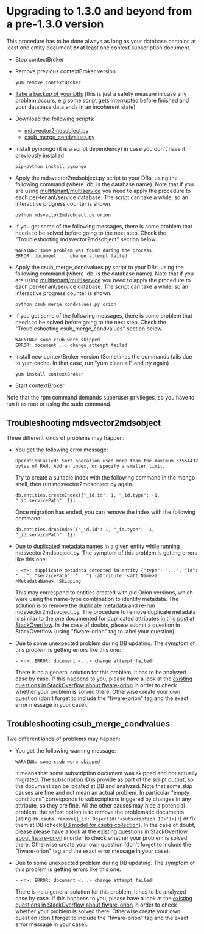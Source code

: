 # Upgrading to 1.3.0 and beyond from a pre-1.3.0 version

This procedure has to be done always as long as your database contains
at least one entity document **or** at least one context subscription document.

-   Stop contextBroker
-   Remove previous contextBroker version

        yum remove contextBroker

-   [Take a backup of your
    DBs](database_admin.md#backup) (this is just a
    safety measure in case any problem occurs, e.g some script gets
    interrupted before finished and your database data ends in an
    incoherent state)
-   Download the following scripts:
    -   [mdsvector2mdsobject.py](https://github.com/telefonicaid/fiware-orion/blob/1.3.0/scripts/managedb/mdsvector2mdsobject.py)
    -   [csub_merge_condvalues.py](https://github.com/telefonicaid/fiware-orion/blob/1.3.0/scripts/managedb/csub_merge_condvalues.py)
-   Install pymongo (it is a script dependency) in case you don't have
    it previously installed

        pip-python install pymongo

-   Apply the mdsvector2mdsobject.py script to your DBs, using the
    following command (where 'db' is the database name). Note that if you are
    using
    [multitenant/multiservice](database_admin.md#multiservicemultitenant-database-separation)
    you need to apply the procedure to each per-tenant/service database.
    The script can take a while, so an interactive progress counter
    is shown.

        python mdsvector2mdsobject.py orion

-   If you get some of the following messages, there is some problem that needs
    to be solved before going to the next step. Check the
    "Troubleshooting mdsvector2mdsobject" section below.

        WARNING: some problem was found during the process.
        ERROR: document ... change attempt failed

-   Apply the csub_merge_condvalues.py script to your DBs, using the
    following command (where 'db' is the database name). Note that if you are
    using
    [multitenant/multiservice](database_admin.md#multiservicemultitenant-database-separation)
    you need to apply the procedure to each per-tenant/service database.
    The script can take a while, so an interactive progress counter
    is shown.

        python csub_merge_condvalues.py orion

-   If you get some of the following messages, there is some problem that needs
    to be solved before going to the next step. Check the
    "Troubleshooting csub_merge_condvalues" section below.

        WARNING: some csub were skipped
        ERROR: document ... change attempt failed

-   Install new contextBroker version (Sometimes the commands fails due
    to yum cache. In that case, run "yum clean all" and try again)

        yum install contextBroker

-   Start contextBroker

Note that the rpm command demands superuser privileges, so you have to
run it as root or using the sudo command.

## Troubleshooting mdsvector2mdsobject

Three different kinds of problems may happen:

-   You get the following error message:

        OperationFailed: Sort operation used more than the maximum 33554432 bytes of RAM. Add an index, or specify a smaller limit.

    Try to create a suitable index with the following command in the mongo shell, then run mdsvector2mdsobject.py again.

        db.entities.createIndex({"_id.id": 1, "_id.type": -1, "_id.servicePath": 1})

    Once migration has ended, you can remove the index with the following command:

        db.entities.dropIndex({"_id.id": 1, "_id.type": -1, "_id.servicePath": 1})

-   Due to duplicated metadata names in a given entity while
    running mdsvector2mdsobject.py. The symptom of this problem is
    getting errors like this one:

        - <n>: dupplicate metadata detected in entity {"type": "...", "id": "...", "servicePath": "..."} (attribute: <attrName>): <MetadataName>. Skipping

    This may correspond to entities created with old Orion versions,
    which were using the name-type combination to identify metadata.
    The solution is to remove the duplicate metadata and re-run
    mdsvector2mdsobject.py. The procedure to remove duplicate
    metadata is similar to the one documented for duplicated attributes [in this post at
    StackOverflow](http://stackoverflow.com/questions/30242731/fix-duplicate-name-situation-due-to-entities-created-before-orion-0-17-0/30242791#30242791).
    In the case of doubts, please submit a question in StackOverflow (using "fiware-orion" tag to label your question).

-   Due to some unexpected problem during DB updating. The symptom of
    this problem is getting errors like this one:

        - <n>: ERROR: document <...> change attempt failed!

    There is no a general solution for this problem, it has to be
    analyzed case by case. If this happens to you, please have a look at
    the [existing questions in StackOverflow about
    fiware-orion](http://stackoverflow.com/questions/tagged/fiware-orion)
    in order to check whether your problem is solved there. Otherwise create
    your own question (don't forget to include the "fiware-orion" tag
    and the exact error message in your case).

## Troubleshooting csub_merge_condvalues

Two different kinds of problems may happen:

-   You get the following warning message:

        WARNING: some csub were skipped

    It means that some subscription document was skipped and not actually migrated. The subscription ID
    is provide as part of the script output, so the document can be located at DB and analyzed. Note
    that some skip causes are fine and not mean an actual problem. In particular "empty conditions"
    corresponds to subscriptions triggered by changes in any attribute, so they are fine. All the other
    causes may hide a potencial problem: the safest option is to remove the problematic documents
    (using `db.csubs.remove({_id: ObjectId("<subscription ID>")>})`) or fix them at DB (check
    [DB model for csubs collection](database_model#csubs-collection)). In the case of doubt, please
    please have a look at the [existing questions in StackOverflow about fiware-orion](http://stackoverflow.com/questions/tagged/fiware-orion)
    in order to check whether your problem is solved there. Otherwise create your own question
    (don't forget to include the "fiware-orion" tag and the exact error message in your case).

-   Due to some unexpected problem during DB updating. The symptom of
    this problem is getting errors like this one:

        - <n>: ERROR: document <...> change attempt failed!

    There is no a general solution for this problem, it has to be
    analyzed case by case. If this happens to you, please have a look at
    the [existing questions in StackOverflow about
    fiware-orion](http://stackoverflow.com/questions/tagged/fiware-orion)
    in order to check whether your problem is solved there. Otherwise create
    your own question (don't forget to include the "fiware-orion" tag
    and the exact error message in your case).
